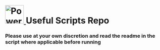 # <a href='https://app.pluralsight.com/paths/skill/windows-powershell-essentials'><img src='https://upload.wikimedia.org/wikipedia/commons/thumb/a/af/PowerShell_Core_6.0_icon.png/64px-PowerShell_Core_6.0_icon.png' height='60' alt='Powershell Logo'> <a/> Useful Scripts Repo

### Please use at your own discretion and read the readme in the script where applicable before running
